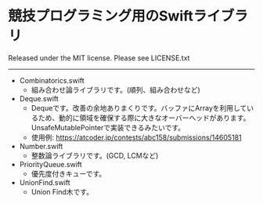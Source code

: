 # 競技プログラミング用のSwiftライブラリ

Released under the MIT license. Please see LICENSE.txt

---

- Combinatorics.swift
  - 組み合わせ論ライブラリです。(順列、組み合わせなど)
- Deque.swift
  - Dequeです。改善の余地ありまくりです。バッファにArrayを利用しているため、動的に領域を確保する際に大きなオーバーヘッドがあります。UnsafeMutablePointerで実装できるみたいです。
  - 使用例: https://atcoder.jp/contests/abc158/submissions/14605181
- Number.swift
  - 整数論ライブラリです。(GCD, LCMなど)
- PriorityQueue.swift
  - 優先度付きキューです。
- UnionFind.swift
  - Union Find木です。
